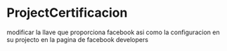 # ProjectCertificacion
modificar la llave que proporciona facebook
asi como la configuracion en su projecto en la pagina de facebook developers

